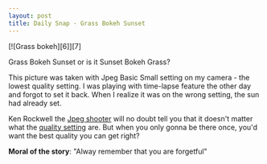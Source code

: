 ```yaml
---
layout: post
title: Daily Snap - Grass Bokeh Sunset
---
```

<div markdown="1" class="border">
[![Grass bokeh][6]][7]

   [6]: http://lh6.ggpht.com/_jwSLTQWHss4/S-BDtrDbjyI/AAAAAAAABKk/pAMlgsU3TRA/DSC_7903_thumb3.jpg?imgmax=800 (Grass bokeh)
   [7]: http://www.flickr.com/photos/fajarnurdiansyah/4578680554/

Grass Bokeh Sunset or is it Sunset Bokeh Grass?
</div>

This picture was taken with Jpeg Basic Small setting on my camera - the lowest
quality setting. I was playing with time-lapse feature the other day and
forgot to set it back. When I realize it was on the wrong setting, the sun had
already set.

  
Ken Rockwell the [Jpeg shooter][8] will no doubt tell you that it doesn't
matter what the [quality setting][9] are. But when you only gonna be there
once, you'd want the best quality you can get right?

  
**Moral of the story**: "Alway remember that you are forgetful" 

   [8]: http://www.kenrockwell.com/tech/raw.htm
   [9]: http://www.kenrockwell.com/nikon/d200/quality-settings.htm

